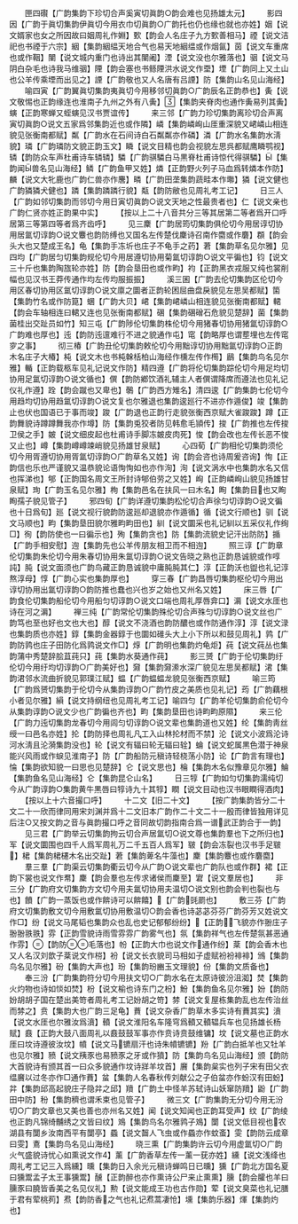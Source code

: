 <!-- { "loadSidebar": true } -->
　　匣四礥【广韵集韵下珍切合声奚寅切眞韵○韵会难也见扬雄太元】
　　影四因【广韵于眞切集韵伊眞切今用衣巾切眞韵○广韵托也仍也缘也就也亦姓】姻【说文婿家也女之所因故曰姻周礼作婣】歅【韵会人名庄子九方歅善相马】禋【说文洁祀也书禋于六宗】絪【集韵絪緼天地合气也易天地絪缊或作烟氤】茵【说文车重席也或作鞇】闉【说文城内重门也诗出其闉阇】湮【说文没也尔雅落也】骃【说文马阴白杂毛也诗我马维骃】陻【韵会塞也书鲧陻洪水说文作垔】堙【广韵同上又土山也公羊传乘堙而出见之】諲【广韵敬也又人名唐有吕諲】防【集韵山名见山海经】
　　喻四寅【广韵翼眞切集韵夷眞切今用移邻切眞韵○广韵辰名正韵恭也】夤【说文敬惕也正韵缘连也淮南子九州之外有八夤】【集韵夹脊肉也通作夤易列其夤】螾【正韵寒蝉又蛭螾见汉书贾谊传】
　　来三邻【广韵力珍切集韵离珍切合声离寅切眞韵○说文五家爲邻集韵近也或作隣】嶙【集韵嶙峋山厓重深貌又峮嶙山相连貌见张衡南都赋】粼【广韵水在石间诗白石粼粼亦作磷】潾【广韵水名集韵水淸貌】璘【广韵璘防文貌正韵玉文】瞵【说文目精也韵会视貌左思呉都赋鹰瞵鹗视】辚【韵防众车声杜甫诗车辚辚】驎【广韵骐驎白马黒脊杜甫诗惊代得骐驎】【集韵闻兽名见山海经】鳞【广韵鱼甲又姓】燐【正韵野火列子马血爲转燐本作防】麟【说文大牝鹿也广韵仁兽亦作麐】疄【广韵田垄集韵蔬畦本作壣】獜【说文健也广韵獜獜犬健也】蹸【集韵蹸蹸行貌】甐【韵防敝也见周礼考工记】
　　日三人【广韵如邻切集韵而邻切今用日寅切眞韵○说文天地之性最贵者也】仁【说文亲也广韵仁贤亦姓正韵果中实】
　　【按以上二十八音共分三等其居第二等者爲开口呼居第三等第四等者爲齐齿呼】
　　见三麇【广韵居筠切集韵俱伦切今用居谆切协用居氲切谆韵○说文麞也韵防缚也又国名左传楚伐麇诗召南作麕或作麏】頵【韵会头大也又楚成王名】龟【集韵手冻圻也庄子不龟手之药】莙【集韵草名见尔雅】见四均【广韵居匀切集韵规伦切今用居遵切协用菊氲切谆韵○说文平徧也】钧【说文三十斤也集韵陶旊轮亦姓】防【韵会垦田也或作畇】袀【正韵黑衣戎服又纯也裳削幅也见汉书王莽传通作均左传均服振振】
　　溪三囷【广韵去伦切集韵区伦切今用区春切协用区氲切谆韵○说文廪之圜者正韵轮困屈曲盘戾貌见左思吴都赋】箘【集韵竹名或作防箟】蜠【广韵大贝】峮【集韵峮嶙山相连貌见张衡南都赋】輑【韵会车轴相连曰輑又连也见张衡南都赋】碅【集韵碅磳石危貌见楚辞】菌【集韵菌桂出交趾员如竹】知三屯【广韵陟伦切集韵株伦切今用猪春切协用猪氲切谆韵○广韵难也厚也】迍【韵防迍邅难行不进之貌通作屯】窀【韵略厚也谓塟埋也左传窀穸之事】
　　彻三椿【广韵丑伦切集韵敕伦切今用黜谆切协用黜氲切谆韵○正韵木名庄子大椿】杶【说文木也书杶榦栝柏山海经作櫄左传作橁】鶞【集韵鸟名见尔雅】輴【正韵载柩车见礼记说文作防】精四遵【广韵将伦切集韵踪伦切今用足均切协用足氲切谆韵○说文循也】僎【韵防鄕饮酒礼辅主人者僎谓降席而遵法也见礼记仪礼作遵】跧【韵会蹴也又卑也】鷷【广韵西方雉名】清四逡【广韵集韵七伦切今用趋均切协用趋氲切谆韵○说文复也尔雅退也集韵逡廵行不进亦作遁俊】竣【集韵止也伏也国语已于事而竣】踆【广韵退也正韵行走貌张衡西京赋大雀踆踆】蹲【正韵舞貌诗蹲蹲舞我亦作墫】防【集韵兎狡者防见韩愈毛頴传】捘【广韵推也左传捘卫侯之手】皴【说文细皮起也杜甫诗手脚冻皴皮肉死】悛【韵会改也左传长恶不悛又止也】嶟【集韵嶟嶟竦峭貌见扬雄甘泉赋】
　　心四荀【广韵相伦切集韵须伦切今用胥遵切协用胥氲切谆韵○广韵草名又姓】询【韵会咨也诗周爰咨询】恂【正韵信也乐也严谨貌又温恭貌论语恂恂如也亦作洵】洵【说文涡水中也集韵水名又信也挥涕也】郇【正韵国名周文王所封诗郇伯劳之又姓】峋【正韵嶙峋山貌见扬雄甘泉赋】珣【广韵玉名见尔雅】栒【集韵邑名在扶风一曰木名】眴【集韵目也又眴眴孺子貌见管子】
　　邪四旬【广韵详遵切集韵松伦切合声徐匀切谆韵○说文徧也十日爲旬】廵【说文视行貌韵防逡廵却退貌亦作遁循】循【说文行顺也】驯【说文马顺也】畇【集韵垦田貌尔雅畇畇田也】紃【说文圜采也礼记紃以五采仪礼作绚□】徇【韵防使也一曰徧示也】殉【集韵贪也】防【集韵流貌史记汗出防防】揗【广韵手相安慰】迿【集韵先也公羊传朋友相卫而不相迿】
　　照三谆【广韵章伦切集韵朱伦切今用朱春切协用朱氲切谆韵○说文告晓之熟也正韵恳诚貌或作啍訰】肫【说文面须也广韵鸟藏正韵恳诚貌中庸肫肫其仁】淳【正韵沃也盥也礼记淳熬淳母】惇【广韵心实也集韵厚也】
　　穿三春【广韵昌唇切集韵枢伦切今用出谆切协用出氲切谆韵○韵防推也蠢也兴也岁之始也又州名又姓】
　　床三唇【广韵食伦切集韵船伦切今用船匀切谆韵○说文口端也周礼厚唇弇口】漘【说文水厓也诗在河之漘】
　　禅三纯【广韵常伦切集韵殊伦切合声殊匀切谆韵○说文丝也广韵笃也至也好也文也大也】醇【说文不浇酒也韵防醲也或作防通作淳】淳【说文渌也集韵质也亦姓】錞【集韵金器錞于也圜如碓头大上小下所以和鼓见周礼】鹑【广韵防鹑也庄子田防化爲鹑说文作□】焞【广韵明也集韵灼龟炬】莼【说文莼丛也集韵蒲中秀楚辞脍苴莼只】莼【集韵水葵通作莼】
　　影三赟【广韵于伦切集韵纡伦切今用纡均切谆韵○广韵美好也】奫【集韵奫潫水深广貌见左思吴都赋】涒【集韵涒邻水流曲折貌见郭璞江赋】蝹【广韵蝹蝹龙貌见张衡西京赋】
　　喻三筠【广韵爲赟切集韵于伦切今从集韵谆韵○广韵竹皮之美质也见礼记】荺【广韵藕根小者见尔雅】縜【说文持纲纽也见周礼考工记】喻四匀【广韵羊伦切集韵俞伦切今从集韵谆韵○说文少也广韵徧也齐也】畇【集韵垦田也诗畇畇原隰】
　　来三伦【广韵力迍切集韵龙春切今用闾匀切谆韵○说文辈也集韵道也又姓】纶【集韵靑丝绶一曰邑名亦姓】抡【韵防择也周礼凡工入山林抡材而不禁】沦【说文小波爲沦诗河水淸且沦漪集韵没也】轮【说文有辐曰轮无辐曰辁】蜦【说文蛇属黒色潜于神泉能兴风雨或作蜧见淮南子】防【广韵船防元稹诗轻桡荡小防】论【广韵言有理也】惀【集韵欲知貌一曰思也见楚辞】仑【说文思也】棆【集韵木名似豫章见尔雅】鯩【集韵鱼名见山海经】仑【集韵昆仑山名】
　　日三犉【广韵如匀切集韵濡纯切今从广韵谆韵○集韵黄牛黒唇曰犉诗九十其犉】瞤【说文目动也汉书眼瞤得酒肉】
　　【按以上十六音撮口呼】
　　十二文【旧二十文】
　　【按广韵集韵皆分二十文二十一欣而律同用宋刘渊并爲十二文旧本广韵作二十文二十一殷而律皆独用详见后注○又按文韵之音与眞韵撮口呼之音同故切韵指南合爲一谱武正韵合于一韵】
　　见三君【广韵举云切集韵拘云切合声居氲切○说文尊也集韵羣也下之所归也】军【说文圜围也四千人爲军周礼万二千五百人爲军】皲【韵会冻裂也汉书手足皲】桾【集韵桾櫏木名出交趾】莙【集韵萆名牛藻也】麇【集韵麞也或作麏麕】
　　羣三羣【广韵渠云切集韵衢云切今从广韵○说文辈也广韵队也或作群】裙【正韵下裳也说文作帬】麇【韵会羣也左传求诸侯而麇至】宭【说文羣居也】
　　非三分【广韵府文切集韵方文切今用夫氲切协用夫温切○说文别也韵会判也裂也与也】饙【广韵一蒸饭也或作餴诗可以餴饎】【广韵毭罽也】
　　敷三芬【广韵府文切集韵敷文切今用敷氲切协用敷温切○韵会香也诗苾苾芬芬广韵芬芳又姓说文作□】纷【说文马尾韬也集韵众也乱也史记郁郁纷纷】【正韵飞貌亦作翂庄子翂翂翐翐】雰【正韵雪貌诗雨雪雰雰广韵雾气也】氛【集韵祥气也左传楚氛甚恶通作雰】【韵防毛落也】帉【正韵大巾也说文作通作纷】棻【韵会香木也又人名汉刘歆子棻说文作梤】衯【说文长衣貌司马相如子虚赋衯衯裶裶】鳻【集韵鸟名见尔雅】砏【集韵大声也】玢【集韵玢豳玉文理貌】份【集韵文质备也】
　　奉三汾【广韵集韵符分切今用扶文切○广韵水名在太原诗彼汾沮洳】焚【集韵火灼物也诗如惔如焚】枌【说文榆也诗东门之枌】魵【集韵鱼名见尔雅】妢【韵防妢胡胡子国在楚出美笴者周礼考工记妢胡之笴】棼【说文复屋栋集韵乱也左传治丝而棼之】贲【集韵大也广韵三足龟】蕡【说文杂香广韵草木多实诗有蕡其实】濆【说文水厓也尔雅汝爲濆】轒【说文淮阳名车隆穹爲轒又轒辒兵车也见扬雄长杨赋】鼖【正韵大鼓八面周礼以鼖鼓鼓军事亦作贲诗贲鼓维镛】坟【说文墓也正韵水厓曰坟诗遵彼汝坟】幩【说文马镳扇汗也诗朱幩镳镳】羒【广韵白抵羊也又牡羊也见尔雅】豮【说文羠豕也易豮豕之牙或作獖】防【集韵鸟名见山海经】颁【韵防大首貌诗有颁其首一曰众多貌通作坟诗牂羊坟首】黂【集韵枲实也列子宋有田父衣缊黂以过冬亦作□通作蕡】蚠【集韵人名春秋传刘献公之子伯蚠亦作蚡汉有田蚡】弅【集韵邱高起貌庄子隐弅之邱】羵【广韵土中怪羊苏轼诗山妖窜防羵】鼢【广韵田中防】秎【集韵穧也谓禾束也见管子】
　　微三文【广韵集韵无分切今用无汾切○广韵文章也又美也善也亦州名又姓】闻【说文知闻也正韵耳受声】纹【广韵绫也正韵凡锦绮黼绣之文皆曰纹】鳼【集韵鸟名尔雅鹑子鳼】闅【说文低目视也农湖县有闅乡汝南西平有闅亭】蟁【说文齧人飞虫或作蟁亦作蚊蚉】雯【韵防云成章曰雯】鴍【集韵鸟名见山海经】
　　晓三熏【广韵集韵许云切今用虚氲切○广韵火气盛貌诗忧心如熏说文作】薰【广韵香草左传一薰一莸亦姓】纁【说文浅绛也周礼考工记三入爲纁】曛【集韵日入余光元稹诗蝉鸣日已曛】獯【广韵北方国名夏曰獯鬻孟子太王事獯鬻】醺【正韵醉也亦作熏诗公尸来止熏熏】臐【韵会臛也羊曰臐豕曰膮皆香美之名见仪礼】勲【说文能成王功也古作勋】荤【说文臭菜也礼记膳于君有荤桃茢】焄【韵防香之气也礼记焄蒿凄怆】壎【集韵乐器】煇【集韵灼也】
